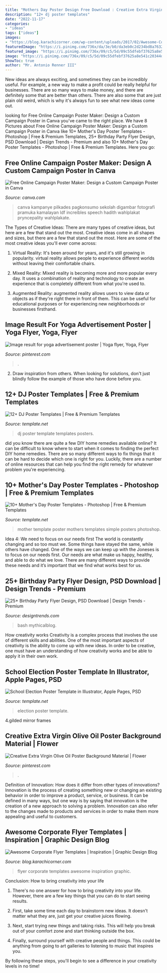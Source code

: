 ```yaml
---
title: "Mothers Day Poster Design Free Download : Creative Extra Virgin Olive Oil Poster Background Material"
description: "12+ dj poster templates"
date: "2022-11-17"
categories:
- "ideas"
tags: ["ideas"]
images:
- "https://blog.karachicorner.com/wp-content/uploads/2017/02/Awesome-Corporate-Flyer-Templates009.jpg"
featuredImage: "https://i.pinimg.com/736x/da/3e/b0/da3eb0c2d234bd8a76324505af526aed.jpg"
featured_image: "https://i.pinimg.com/736x/09/c5/5d/09c55dfebf37625a8e541c20344ddb59.jpg"
image: "https://i.pinimg.com/736x/09/c5/5d/09c55dfebf37625a8e541c20344ddb59.jpg"
ShowToc: true
author: "Mr. Antonio Renner III"
---
```



New ideas are always exciting, and sometimes they can be incredibly useful. For example, a new way to make a profit could be really helpful for businesses. There are so many ways to make money, and there are definitely some that are better than others. There are also some that are just plain old weird, which is why it's always fun to see what new ideas come out.

	

		
looking for Free Online Campaign Poster Maker: Design a Custom Campaign Poster in Canva you've came to the right place. We have 8 Pictures about Free Online Campaign Poster Maker: Design a Custom Campaign Poster in Canva like 10+ Mother&#039;s Day Poster Templates - Photoshop | Free &amp; Premium Templates, 25+ Birthday Party Flyer Design, PSD Download | Design Trends - Premium and also 10+ Mother&#039;s Day Poster Templates - Photoshop | Free &amp; Premium Templates. Here you go:
		
    
## Free Online Campaign Poster Maker: Design A Custom Campaign Poster In Canva

<img loading=lazy src="http://about.canva.com/wp-content/uploads/sites/3/2017/02/campaign_poster_thumb.png" onerror="this.onerror=null;this.src='https://tse1.mm.bing.net/th?id=OIP.cQwPMlWSgZvsaRGOTH0CvQHaKe&amp;pid=15.1';" alt="Free Online Campaign Poster Maker: Design a Custom Campaign Poster in Canva">

_Source: canva.com_

>canva kampanye pilkades pagkonsumo sekolah digambar fotografi pramuka kamalayan ldf increíbles speech hadith wahlplakat pryncepality wahlplakate. 

	

The Types of Creative Ideas: There are many types of creative ideas, but here are a few that stand out the most.
Creative ideas come in all shapes and sizes, but there are a few that stand out the most. Here are some of the most creative ideas you'll ever come across:
1. Virtual Reality: It's been around for years, and it's still growing in popularity. virtual reality allows people to experience different worlds without leaving their comfortable chairs.

2. Mixed Reality: Mixed reality is becoming more and more popular every day. It uses a combination of reality and technology to create an experience that is completely different from what you're used to.

3. Augmented Reality: augmented reality allows users to view data or objects as if they're right there in front of them. This can be useful for educational purposes or for experiencing new neighborhoods or businesses firsthand.


    
## Image Result For Yoga Advertisement Poster | Yoga Flyer, Yoga, Flyer

<img loading=lazy src="https://i.pinimg.com/736x/da/3e/b0/da3eb0c2d234bd8a76324505af526aed.jpg" onerror="this.onerror=null;this.src='https://tse2.mm.bing.net/th?id=OIP.iwXYL-ubMl7cDC-R5lc6iQHaKZ&amp;pid=15.1';" alt="Image result for yoga advertisement poster | Yoga flyer, Yoga, Flyer">

_Source: pinterest.com_

>. 

	

2. Draw inspiration from others. When looking for solutions, don't just blindly follow the example of those who have done before you. 

    
## 12+ DJ Poster Templates | Free &amp; Premium Templates

<img loading=lazy src="https://images.template.net/wp-content/uploads/2017/02/27103357/DJ-Poster-Design.jpg" onerror="this.onerror=null;this.src='https://tse2.mm.bing.net/th?id=OIP.-if4kLdHO0p8En4SMd1mKgHaKO&amp;pid=15.1';" alt="12+ DJ Poster Templates | Free &amp; Premium Templates">

_Source: template.net_

>dj poster template templates posters. 

	

did you know there are quite a few DIY home remedies available online?
It can be difficult to know where to start when it comes to finding the perfect DIY home remedies. There are so many different ways to fix things that it can be hard to decide which one is right for you. Luckily, there are a number of online resources that can help you find the right remedy for whatever problem you're experiencing.

    
## 10+ Mother&#039;s Day Poster Templates - Photoshop | Free &amp; Premium Templates

<img loading=lazy src="https://images.template.net/wp-content/uploads/2019/05/momdaydesignposter.jpg" onerror="this.onerror=null;this.src='https://tse2.mm.bing.net/th?id=OIP.2eyya5fG1xiZYSOw5yqT3AHaJ-&amp;pid=15.1';" alt="10+ Mother&#039;s Day Poster Templates - Photoshop | Free &amp; Premium Templates">

_Source: template.net_

>mother template poster mothers templates simple posters photoshop. 

	

Idea 4: We need to focus on our needs first
The world is constantly changing and so too must we. Some things have stayed the same, while others have changed. One of the ways we can keep up with the Joneses is to focus on our needs first. Our needs are what make us happy, healthy, and able to do what we love. There are many different ways to provide these needs and it’s important that we find what works best for us.

    
## 25+ Birthday Party Flyer Design, PSD Download | Design Trends - Premium

<img loading=lazy src="https://images.designtrends.com/wp-content/uploads/2016/04/28105311/Anniversary-And-Birthday-Party-Flyer.jpg" onerror="this.onerror=null;this.src='https://tse1.mm.bing.net/th?id=OIP.GcUpvwXoNDSncgFDWCs5agHaKF&amp;pid=15.1';" alt="25+ Birthday Party Flyer Design, PSD Download | Design Trends - Premium">

_Source: designtrends.com_

>bash mythicalblog. 

	

How creativity works
Creativity is a complex process that involves the use of different skills and abilities. One of the most important aspects of creativity is the ability to come up with new ideas. In order to be creative, one must have an understanding of how creativity works and be able to apply it in their own work.

    
## School Election Poster Template In Illustrator, Apple Pages, PSD

<img loading=lazy src="https://images.template.net/26965/School-Election-Poster-Template.jpeg" onerror="this.onerror=null;this.src='https://tse3.mm.bing.net/th?id=OIP.YVW_mWhZ9shJME5wlMrsggHaLc&amp;pid=15.1';" alt="School Election Poster Template in Illustrator, Apple Pages, PSD">

_Source: template.net_

>election poster template. 

	

4.gilded mirror frames

    
## Creative Extra Virgin Olive Oil Poster Background Material | Flower

<img loading=lazy src="https://i.pinimg.com/736x/09/c5/5d/09c55dfebf37625a8e541c20344ddb59.jpg" onerror="this.onerror=null;this.src='https://tse4.mm.bing.net/th?id=OIP.pstSr0J_vqdarLPZ5ZjUBAHaJ3&amp;pid=15.1';" alt="Creative Extra Virgin Olive Oil Poster Background Material | Flower">

_Source: pinterest.com_

>. 

	

Definition of Innovation: How does it differ from other types of innovations?
Innovation is the process of creating something new or changing an existing behavior in order to improve a product, service, or business. It can be defined in many ways, but one way is by saying that innovation is the creation of a new approach to solving a problem. Innovation can also refer to the changes made to products and services in order to make them more appealing and useful to customers.

    
## Awesome Corporate Flyer Templates | Inspiration | Graphic Design Blog

<img loading=lazy src="https://blog.karachicorner.com/wp-content/uploads/2017/02/Awesome-Corporate-Flyer-Templates009.jpg" onerror="this.onerror=null;this.src='https://tse4.mm.bing.net/th?id=OIP.6uKftj9Ty5cSKqP5026L6AHaMg&amp;pid=15.1';" alt="Awesome Corporate Flyer Templates | Inspiration | Graphic Design Blog">

_Source: blog.karachicorner.com_

>flyer corporate templates awesome inspiration graphic. 

	

Conclusion: How to bring creativity into your life
1. There's no one answer for how to bring creativity into your life. However, there are a few key things that you can do to start seeing results.
2. First, take some time each day to brainstorm new ideas. It doesn't matter what they are, just get your creative juices flowing.

3. Next, start trying new things and taking risks. This will help you break out of your comfort zone and start thinking outside the box.

4. Finally, surround yourself with creative people and things. This could be anything from going to art galleries to listening to music that inspires you.

By following these steps, you'll begin to see a difference in your creativity levels in no time!

